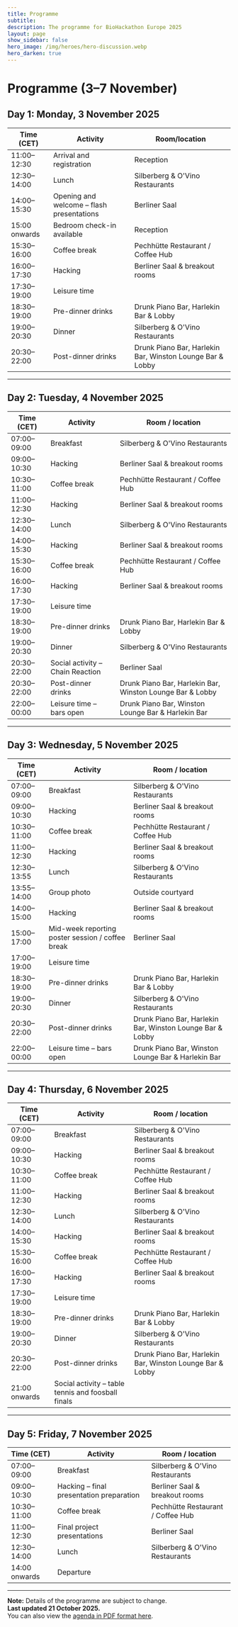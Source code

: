 ```yaml
---
title: Programme
subtitle:
description: The programme for BioHackathon Europe 2025
layout: page
show_sidebar: false
hero_image: /img/heroes/hero-discussion.webp
hero_darken: true
---
```


# Programme (3–7 November)

<h2>Day 1: Monday, 3 November 2025</h2>
<table>
  <thead><tr><th>Time (CET)</th><th>Activity</th><th>Room/location</th></tr></thead>
  <tbody>
    <tr><td>11:00–12:30</td><td>Arrival and registration</td><td>Reception</td></tr>
    <tr><td>12:30–14:00</td><td>Lunch</td><td>Silberberg &amp; O'Vino Restaurants</td></tr>
    <tr><td>14:00–15:30</td><td>Opening and welcome – flash presentations</td><td>Berliner Saal</td></tr>
    <tr><td>15:00 onwards</td><td>Bedroom check-in available</td><td>Reception</td></tr>
    <tr><td>15:30–16:00</td><td>Coffee break</td><td>Pechhütte Restaurant / Coffee Hub</td></tr>
    <tr><td>16:00–17:30</td><td>Hacking</td><td>Berliner Saal &amp; breakout rooms</td></tr>
    <tr><td>17:30–19:00</td><td>Leisure time</td><td></td></tr>
    <tr><td>18:30–19:00</td><td>Pre-dinner drinks</td><td>Drunk Piano Bar, Harlekin Bar &amp; Lobby</td></tr>
    <tr><td>19:00–20:30</td><td>Dinner</td><td>Silberberg &amp; O'Vino Restaurants</td></tr>
    <tr><td>20:30–22:00</td><td>Post-dinner drinks</td><td>Drunk Piano Bar, Harlekin Bar, Winston Lounge Bar &amp; Lobby</td></tr>
  </tbody>
</table>

---

<h2>Day 2: Tuesday, 4 November 2025</h2>
<table>
  <thead><tr><th>Time (CET)</th><th>Activity</th><th>Room / location</th></tr></thead>
  <tbody>
    <tr><td>07:00–09:00</td><td>Breakfast</td><td>Silberberg &amp; O'Vino Restaurants</td></tr>
    <tr><td>09:00–10:30</td><td>Hacking</td><td>Berliner Saal &amp; breakout rooms</td></tr>
    <tr><td>10:30–11:00</td><td>Coffee break</td><td>Pechhütte Restaurant / Coffee Hub</td></tr>
    <tr><td>11:00–12:30</td><td>Hacking</td><td>Berliner Saal &amp; breakout rooms</td></tr>
    <tr><td>12:30–14:00</td><td>Lunch</td><td>Silberberg &amp; O'Vino Restaurants</td></tr>
    <tr><td>14:00–15:30</td><td>Hacking</td><td>Berliner Saal &amp; breakout rooms</td></tr>
    <tr><td>15:30–16:00</td><td>Coffee break</td><td>Pechhütte Restaurant / Coffee Hub</td></tr>
    <tr><td>16:00–17:30</td><td>Hacking</td><td>Berliner Saal &amp; breakout rooms</td></tr>
    <tr><td>17:30–19:00</td><td>Leisure time</td><td></td></tr>
    <tr><td>18:30–19:00</td><td>Pre-dinner drinks</td><td>Drunk Piano Bar, Harlekin Bar &amp; Lobby</td></tr>
    <tr><td>19:00–20:30</td><td>Dinner</td><td>Silberberg &amp; O'Vino Restaurants</td></tr>
    <tr><td>20:30–22:00</td><td>Social activity – Chain Reaction</td><td>Berliner Saal</td></tr>
    <tr><td>20:30–22:00</td><td>Post-dinner drinks</td><td>Drunk Piano Bar, Harlekin Bar, Winston Lounge Bar &amp; Lobby</td></tr>
    <tr><td>22:00–00:00</td><td>Leisure time – bars open</td><td>Drunk Piano Bar, Winston Lounge Bar &amp; Harlekin Bar</td></tr>
  </tbody>
</table>

---

<h2>Day 3: Wednesday, 5 November 2025</h2>
<table>
  <thead><tr><th>Time (CET)</th><th>Activity</th><th>Room / location</th></tr></thead>
  <tbody>
    <tr><td>07:00–09:00</td><td>Breakfast</td><td>Silberberg &amp; O'Vino Restaurants</td></tr>
    <tr><td>09:00–10:30</td><td>Hacking</td><td>Berliner Saal &amp; breakout rooms</td></tr>
    <tr><td>10:30–11:00</td><td>Coffee break</td><td>Pechhütte Restaurant / Coffee Hub</td></tr>
    <tr><td>11:00–12:30</td><td>Hacking</td><td>Berliner Saal &amp; breakout rooms</td></tr>
    <tr><td>12:30–13:55</td><td>Lunch</td><td>Silberberg &amp; O'Vino Restaurants</td></tr>
    <tr><td>13:55–14:00</td><td>Group photo</td><td>Outside courtyard</td></tr>
    <tr><td>14:00–15:00</td><td>Hacking</td><td>Berliner Saal &amp; breakout rooms</td></tr>
    <tr><td>15:00–17:00</td><td>Mid-week reporting poster session / coffee break</td><td>Berliner Saal</td></tr>
    <tr><td>17:00–19:00</td><td>Leisure time</td><td></td></tr>
    <tr><td>18:30–19:00</td><td>Pre-dinner drinks</td><td>Drunk Piano Bar, Harlekin Bar &amp; Lobby</td></tr>
    <tr><td>19:00–20:30</td><td>Dinner</td><td>Silberberg &amp; O'Vino Restaurants</td></tr>
    <tr><td>20:30–22:00</td><td>Post-dinner drinks</td><td>Drunk Piano Bar, Harlekin Bar, Winston Lounge Bar &amp; Lobby</td></tr>
    <tr><td>22:00–00:00</td><td>Leisure time – bars open</td><td>Drunk Piano Bar, Winston Lounge Bar &amp; Harlekin Bar</td></tr>
  </tbody>
</table>

---

<h2>Day 4: Thursday, 6 November 2025</h2>
<table>
  <thead><tr><th>Time (CET)</th><th>Activity</th><th>Room / location</th></tr></thead>
  <tbody>
    <tr><td>07:00–09:00</td><td>Breakfast</td><td>Silberberg &amp; O'Vino Restaurants</td></tr>
    <tr><td>09:00–10:30</td><td>Hacking</td><td>Berliner Saal &amp; breakout rooms</td></tr>
    <tr><td>10:30–11:00</td><td>Coffee break</td><td>Pechhütte Restaurant / Coffee Hub</td></tr>
    <tr><td>11:00–12:30</td><td>Hacking</td><td>Berliner Saal &amp; breakout rooms</td></tr>
    <tr><td>12:30–14:00</td><td>Lunch</td><td>Silberberg &amp; O'Vino Restaurants</td></tr>
    <tr><td>14:00–15:30</td><td>Hacking</td><td>Berliner Saal &amp; breakout rooms</td></tr>
    <tr><td>15:30–16:00</td><td>Coffee break</td><td>Pechhütte Restaurant / Coffee Hub</td></tr>
    <tr><td>16:00–17:30</td><td>Hacking</td><td>Berliner Saal &amp; breakout rooms</td></tr>
    <tr><td>17:30–19:00</td><td>Leisure time</td><td></td></tr>
    <tr><td>18:30–19:00</td><td>Pre-dinner drinks</td><td>Drunk Piano Bar, Harlekin Bar &amp; Lobby</td></tr>
    <tr><td>19:00–20:30</td><td>Dinner</td><td>Silberberg &amp; O'Vino Restaurants</td></tr>
    <tr><td>20:30–22:00</td><td>Post-dinner drinks</td><td>Drunk Piano Bar, Harlekin Bar, Winston Lounge Bar &amp; Lobby</td></tr>
    <tr><td>21:00 onwards</td><td>Social activity – table tennis and foosball finals</td><td></td></tr>
  </tbody>
</table>

---

<h2>Day 5: Friday, 7 November 2025</h2>
<table>
  <thead><tr><th>Time (CET)</th><th>Activity</th><th>Room / location</th></tr></thead>
  <tbody>
    <tr><td>07:00–09:00</td><td>Breakfast</td><td>Silberberg &amp; O'Vino Restaurants</td></tr>
    <tr><td>09:00–10:30</td><td>Hacking – final presentation preparation</td><td>Berliner Saal &amp; breakout rooms</td></tr>
    <tr><td>10:30–11:00</td><td>Coffee break</td><td>Pechhütte Restaurant / Coffee Hub</td></tr>
    <tr><td>11:00–12:30</td><td>Final project presentations</td><td>Berliner Saal</td></tr>
    <tr><td>12:30–14:00</td><td>Lunch</td><td>Silberberg &amp; O'Vino Restaurants</td></tr>
    <tr><td>14:00 onwards</td><td>Departure</td><td></td></tr>
  </tbody>
</table>

---

**Note:** Details of the programme are subject to change.  
**Last updated 21 October 2025.**  
You can also view the <a href="/pdf/BH25%20programme%20plus%20agenda.pdf">agenda in PDF format here</a>.
